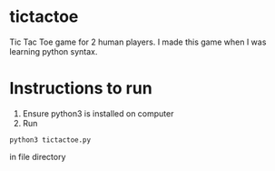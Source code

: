 # tictactoe
Tic Tac Toe game for 2 human players. I made this game when I was learning python syntax. 

# Instructions to run
1. Ensure python3 is installed on computer
2. Run
```
python3 tictactoe.py
```
in file directory

